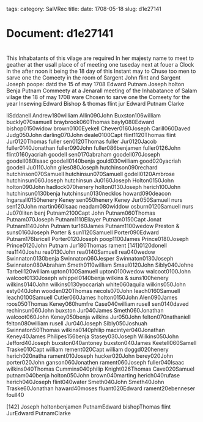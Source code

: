 tags: 
category: SalVRec
title: 
date: 1708-05-18
slug: d1e27141




# Document: d1e27141


# 

This Inhabatants of this vilage are required In her majesty name to meet to geather at ther usall place of of meeting one tuseday next at fouer a Clock in the after noon it being the 18 day of this Instant may to Chuse too men to sarve one the Comeety in the room of Sargent John flint and Sargent Joseph poope: datd the 15 of may 1708 Edward Putnam Joseph holton Benja Putnam Commeety at a Jenarall meeting of the Inhabatance of Salam vilage the 18 of may 1708 ware Chosen to sarve one the Comeety for the year Insewing Edward Bishop & thomas flint jur Edward Putnam Clarke

liSddanell Andrew180william Allin090John Buxston106william buckly070samuell braybrook060Thomas bayly080Edward bishop0150widow brown0100Eyekell Chever0160Joseph Carill060Daved Judg050John darling070John deale0100Capt flint1120Thomas flint Jur0120Thomas fuller sen0120Thomas fuller Jur0120Jacob fuller0140Jonathan fuller090John fuller086benjamen fuller0126John flint0160yacriah goodell sen0170abraham goodell070Joseph goodell080Isaac goodell0140benja gould030william good020yacriah goodell Ju0110John giles080Joseph hutchinson090rechard hutchinson070Samuell hutchinsun070Samuell godell0120Ambrose hutchinsun060Joseph hutchinsun Ju0160Joseph Holton0150John holton090John hadlock070henery holton0130Joseph herich100John hutchinsun0130benja hutchinsun0130necklos howard090deacon Ingarsall0150henery Keney sen050henery Keney Jur050Samuell nurs sen120John martin060Isaac neadam080widdow osburn0120Samuell nurs Ju070liten benj Putnam2100Capt John Putnam060Thomas Putnam070Joseph Putnam1110Eliayer Putnam0150Capt Jonat Putnam1140John Putnam tur160James Putnam1100wedow Preston & suns0160Joseph Porter & sun1120Samuell Porter090Edward Putnam176Isricell Porter0120Joseph poop1100James Prince0180Joseph Prince0120John Putnam Jur180Thomas rament [141]0120donell rea1140Joshu rea0130John rea0140Samuell rea040wedow Swinnaton0130benja Swinnaton060Jesper Swinnaton0130Joseph Swinnaton080Abraham Smeth0110william Smaul0120John Sibly040Johne Tarbell120william upton0100Samuell upton0100wedow walcoot0100John walcoot0130Joseph whippel0140benja wilkins & suns100henery wilkins0140John wilkins0130yoccariah white060aquila wilkins050John esty040John wooden020Thomas necols070John leach0160Samuell leach0100Samuell Cutler060James holton0150John Alen090James roos050Thomas Keney060humfre Case040william rusell sen0140daved rechinsun060John buxston Jur040James Smeth060Jonathan walcoot060John Keney050benja wilkins Jur050John felton070nathaniell felton080william rusell Jur040Joseph Sibly050Joshuah Swinnaton50Thomas wilkins0140philip macintyer040Jonathan Keney40James Philipes156benja Stasey030Joseph Wilkins050John Jefford40Joseph buxston040antoney buxston040James Keetell060Samell Traske010Capt william rement020Capt william doggd020henery herich020natha rament010Joseph hucker020John berey020John porter020John ganson060Jonathen rament060Joseph fuller040Isaac wilkins040Thomas Cummins040philip Knight026Thomas Cave020Samuel putnam040benja holton050John brown040marting herich040rufase herich040Joseph flint040water Smeth040John Smeth40John Traske60Jonathan haward40moses fluant020Edward rament20ebenneser foull40

[142] Joseph holtonbenjamen PutnamEdward bishopThomas flint JurEdward PutnamClarke
